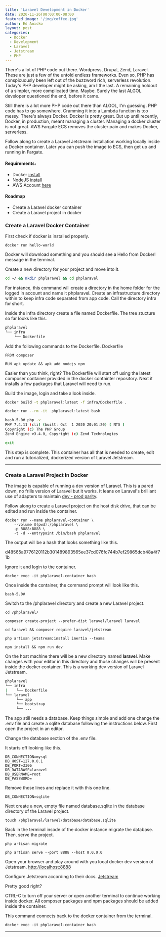 ```yaml
---
title: 'Laravel Development in Docker'
date: 2020-11-26T00:00:00-08:00
featured_image: '/img/coffee.jpg'
author: Ed Anisko
layout: post
categories:
  - Docker
  - Development
  - Laravel
  - Jetstream
  - PHP
---
```

There's a lot of PHP code out there.  Wordpress, Drupal, Zend, Laravel.  These are just a few of the untold endless frameworks.  Even so, PHP has conspicuously been left out of the buzzword rich, serverless revolution.  Today's PHP developer might be asking, am I the last. A remaining holdout of a simpler, more complicated time.  Maybe.  Surely the last ALGOL developer questioned the end, before it came.

Still there is a lot more PHP code out there than ALGOL, I'm guessing.  PHP code has to go somewhere.  Cramming it into a Lambda function is too messy.  There's always Docker.  Docker is pretty great.  But up until recently, Docker, in production, meant managing a cluster.  Managing a docker cluster is not great.   AWS Fargate ECS removes the cluster pain and makes Docker, serverless.

Follow along to create a Laravel Jetstream installation working locally inside a Docker container.  Later you can push the image to ECS, then get up and running in Fargate.

#### Requirements:
- Docker [install](https://docs.docker.com/desktop/)
- NodeJS [install](https://nodejs.com)
- AWS Account [here](https://aws.amazon.com/)



#### Roadmap

- Create a Laravel docker container
- Create a Laravel project in docker
<!-- - Create a production ready image (coming soon)
- Release to Fargate ECS (coming soon) -->



### Create a Laravel Docker Container

First check if docker is installed properly.
```
docker run hello-world
```
Docker will download something and you should see a Hello from Docker! message in the terminal.


Create a new directory for your project and move into it.
```sh
cd ~/ && mkdir phplaravel && cd phplaravel
```
For instance, this command will create a directory in the home folder for the logged in account and name it phplaravel.  Create an infrastructure directory within to keep infra code separated from app code.  Call the directory infra for short. 

Inside the infra directory create a file named Dockerfile. The tree stucture so far looks like this. 

```sh
phplaravel
└── infra
    └── Dockerfile
 ```






Add the following commands to the Dockerfile. 
Dockerfile
```docker
FROM composer

RUN apk update && apk add nodejs npm
```

Easier than you think, right? The Dockerfile will start off using the latest composer container provided in the docker containter repository.  Next it installs a few packages that Laravel will need to run.  



Build the image, login and take a look inside.
```sh
docker build -t phplaravel:latest -f infra/Dockerfile .

docker run --rm -it  phplaravel:latest bash

bash-5.0# php -v
PHP 7.4.11 (cli) (built: Oct  1 2020 20:01:20) ( NTS )
Copyright (c) The PHP Group
Zend Engine v3.4.0, Copyright (c) Zend Technologies

exit
```

This step is complete.  This container has all that is needed to create, edit and run a tutorialized, dockerized version of Laravel Jetstream.

---













### Create a Laravel Project in Docker

The image is capable of running a dev version of Laravel.  This is a pared down, no frills version of Laravel but it works.  It leans on Laravel's brilliant use of adapters to maintain <a href="https://12factor.net/dev-prod-parity" target="_blank">dev - prod parity</a>.

Follow along to create a Laravel project on the host disk drive, that can be edited and run inside the container.


```
docker run --name phplaravel-container \
    --volume $(pwd):/phplaravel \
    -p 8888:8888 \
    -t -d --entrypoint /bin/bash phplaravel
```

The output will be a hash that looks something like this. 

d48565a9776120112b301489893565ee37cd076fc744b7ef29865dcb48a4f71b

Ignore it and login to the container.

```
docker exec -it phplaravel-container bash
```

Once inside the container, the command prompt will look like this.
```
bash-5.0# 
```

Switch to the /phplaravel directory and create a new Laravel project.
```
cd /phplaravel/

composer create-project --prefer-dist laravel/laravel laravel

cd laravel && composer require laravel/jetstream

php artisan jetstream:install inertia --teams

npm install && npm run dev
```

On the host machine there will be a new directory named **laravel**.  Make changes with your editor in this directory and those changes will be present inside the docker container.  This is a working dev version of Laravel Jetstream.  

```sh
phplaravel
└── infra
|    └── Dockerfile
└── laravel    
     └── app
     └── bootstrap
     └── ...          
 ```


The app still needs a database.  Keep things simple and add one change the .env file and create a sqlite database following the instructions below.  First open the project in an editor.

Change the database section of the .env file.  

It starts off looking like this.
```
DB_CONNECTION=mysql
DB_HOST=127.0.0.1
DB_PORT=3306
DB_DATABASE=laravel
DB_USERNAME=root
DB_PASSWORD=
```

Remove those lines and replace it with this one line.
```
DB_CONNECTION=sqlite
```

Next create a new, empty file named database.sqlite in the database directory of the Laravel project. 
```
touch /phplaravel/laravel/database/database.sqlite
```

Back in the terminal insode of the docker instance migrate the database.  Then, serve the project.
```
php artisan migrate

php artisan serve --port 8888 --host 0.0.0.0
```

Open your browser and play around with you local docker dev version of Jetstream. <a href="http://localhost:8888" target="_blank">http://localhost:8888</a>

Configure Jetstream according to their docs. <a href="https://jetstream.laravel.com/" target="_blank">Jetstream</a>

Pretty good right?

CTRL-C to turn off your server or open another terminal to continue working inside docker. All composer packages and npm packages should be added inside the container.

This command connects back to the docker container from the terminal.

```
docker exec -it phplaravel-container bash
```

---







